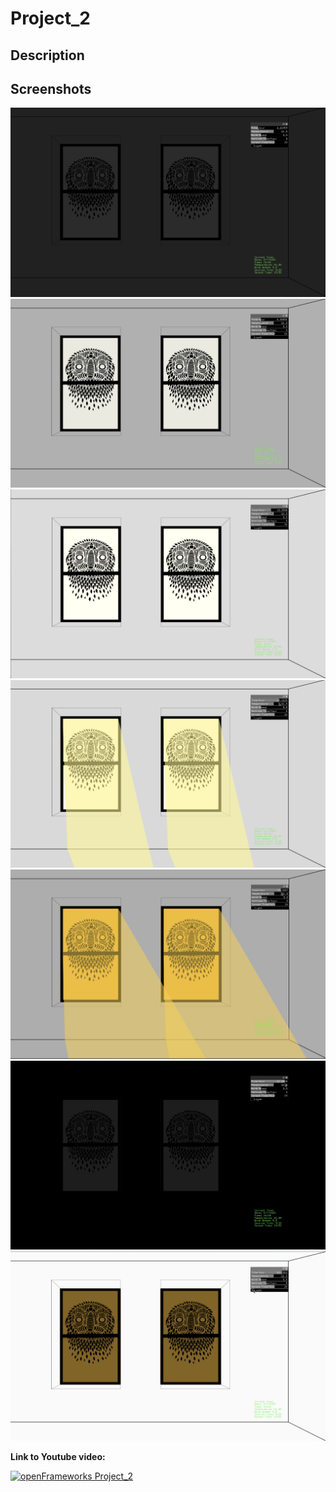 
# Project_2

## Description ##


## Screenshots ##
![](images/1.png)
![](images/2.png)
![](images/3.png)
![](images/4.png)
![](images/5.png)
![](images/6.png)
![](images/7.png)


**Link to Youtube video:**

[![openFrameworks Project_2](http://img.youtube.com/vi/Fp22J8yAy18/0.jpg)](http://www.youtube.com/watch?v=Fp22J8yAy18)

